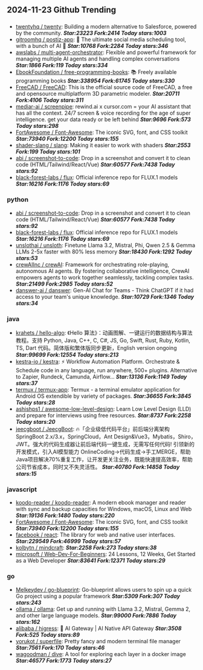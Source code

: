 ## 2024-11-23 Github Trending

### 
* [twentyhq / twenty](https://github.com/twentyhq/twenty): Building a modern alternative to Salesforce, powered by the community. ***Star:23223 Fork:2414 Today stars:1003***
* [gitroomhq / postiz-app](https://github.com/gitroomhq/postiz-app): 📨 The ultimate social media scheduling tool, with a bunch of AI 🤖 ***Star:10768 Fork:2284 Today stars:346***
* [awslabs / multi-agent-orchestrator](https://github.com/awslabs/multi-agent-orchestrator): Flexible and powerful framework for managing multiple AI agents and handling complex conversations ***Star:1866 Fork:119 Today stars:334***
* [EbookFoundation / free-programming-books](https://github.com/EbookFoundation/free-programming-books): 📚 Freely available programming books ***Star:338954 Fork:61745 Today stars:330***
* [FreeCAD / FreeCAD](https://github.com/FreeCAD/FreeCAD): This is the official source code of FreeCAD, a free and opensource multiplatform 3D parametric modeler. ***Star:20711 Fork:4106 Today stars:311***
* [mediar-ai / screenpipe](https://github.com/mediar-ai/screenpipe): rewind.ai x cursor.com = your AI assistant that has all the context. 24/7 screen & voice recording for the age of super intelligence. get your data ready or be left behind ***Star:9696 Fork:573 Today stars:298***
* [FortAwesome / Font-Awesome](https://github.com/FortAwesome/Font-Awesome): The iconic SVG, font, and CSS toolkit ***Star:73940 Fork:12200 Today stars:155***
* [shader-slang / slang](https://github.com/shader-slang/slang): Making it easier to work with shaders ***Star:2553 Fork:199 Today stars:101***
* [abi / screenshot-to-code](https://github.com/abi/screenshot-to-code): Drop in a screenshot and convert it to clean code (HTML/Tailwind/React/Vue) ***Star:60577 Fork:7438 Today stars:92***
* [black-forest-labs / flux](https://github.com/black-forest-labs/flux): Official inference repo for FLUX.1 models ***Star:16216 Fork:1176 Today stars:69***

### python
* [abi / screenshot-to-code](https://github.com/abi/screenshot-to-code): Drop in a screenshot and convert it to clean code (HTML/Tailwind/React/Vue) ***Star:60577 Fork:7438 Today stars:92***
* [black-forest-labs / flux](https://github.com/black-forest-labs/flux): Official inference repo for FLUX.1 models ***Star:16216 Fork:1176 Today stars:69***
* [unslothai / unsloth](https://github.com/unslothai/unsloth): Finetune Llama 3.2, Mistral, Phi, Qwen 2.5 & Gemma LLMs 2-5x faster with 80% less memory ***Star:18430 Fork:1292 Today stars:53***
* [crewAIInc / crewAI](https://github.com/crewAIInc/crewAI): Framework for orchestrating role-playing, autonomous AI agents. By fostering collaborative intelligence, CrewAI empowers agents to work together seamlessly, tackling complex tasks. ***Star:21499 Fork:2985 Today stars:52***
* [danswer-ai / danswer](https://github.com/danswer-ai/danswer): Gen-AI Chat for Teams - Think ChatGPT if it had access to your team's unique knowledge. ***Star:10729 Fork:1346 Today stars:34***

### java
* [krahets / hello-algo](https://github.com/krahets/hello-algo): 《Hello 算法》：动画图解、一键运行的数据结构与算法教程。支持 Python, Java, C++, C, C#, JS, Go, Swift, Rust, Ruby, Kotlin, TS, Dart 代码。简体版和繁体版同步更新，English version ongoing ***Star:99699 Fork:12554 Today stars:213***
* [kestra-io / kestra](https://github.com/kestra-io/kestra): ⚡ Workflow Automation Platform. Orchestrate & Schedule code in any language, run anywhere, 500+ plugins. Alternative to Zapier, Rundeck, Camunda, Airflow... ***Star:13136 Fork:1149 Today stars:37***
* [termux / termux-app](https://github.com/termux/termux-app): Termux - a terminal emulator application for Android OS extendible by variety of packages. ***Star:36655 Fork:3845 Today stars:28***
* [ashishps1 / awesome-low-level-design](https://github.com/ashishps1/awesome-low-level-design): Learn Low Level Design (LLD) and prepare for interviews using free resources. ***Star:8737 Fork:2258 Today stars:20***
* [jeecgboot / JeecgBoot](https://github.com/jeecgboot/JeecgBoot): 🔥「企业级低代码平台」前后端分离架构SpringBoot 2.x/3.x，SpringCloud，Ant Design&Vue3，Mybatis，Shiro，JWT。强大的代码生成器让前后端代码一键生成，无需写任何代码! 引领新的开发模式，引入AI模型能力 OnlineCoding->代码生成->手工MERGE，帮助Java项目解决70%重复工作，让开发更关注业务，既能快速提高效率，帮助公司节省成本，同时又不失灵活性。 ***Star:40780 Fork:14858 Today stars:15***

### javascript
* [koodo-reader / koodo-reader](https://github.com/koodo-reader/koodo-reader): A modern ebook manager and reader with sync and backup capacities for Windows, macOS, Linux and Web ***Star:19136 Fork:1480 Today stars:220***
* [FortAwesome / Font-Awesome](https://github.com/FortAwesome/Font-Awesome): The iconic SVG, font, and CSS toolkit ***Star:73940 Fork:12200 Today stars:155***
* [facebook / react](https://github.com/facebook/react): The library for web and native user interfaces. ***Star:229549 Fork:46999 Today stars:57***
* [kolbytn / mindcraft](https://github.com/kolbytn/mindcraft):  ***Star:2258 Fork:273 Today stars:38***
* [microsoft / Web-Dev-For-Beginners](https://github.com/microsoft/Web-Dev-For-Beginners): 24 Lessons, 12 Weeks, Get Started as a Web Developer ***Star:83641 Fork:12371 Today stars:29***

### go
* [Melkeydev / go-blueprint](https://github.com/Melkeydev/go-blueprint): Go-blueprint allows users to spin up a quick Go project using a popular framework ***Star:5309 Fork:307 Today stars:243***
* [ollama / ollama](https://github.com/ollama/ollama): Get up and running with Llama 3.2, Mistral, Gemma 2, and other large language models. ***Star:99000 Fork:7886 Today stars:162***
* [alibaba / higress](https://github.com/alibaba/higress): 🤖 AI Gateway | AI Native API Gateway ***Star:3508 Fork:525 Today stars:89***
* [yorukot / superfile](https://github.com/yorukot/superfile): Pretty fancy and modern terminal file manager ***Star:7561 Fork:170 Today stars:46***
* [wagoodman / dive](https://github.com/wagoodman/dive): A tool for exploring each layer in a docker image ***Star:46577 Fork:1773 Today stars:27***
